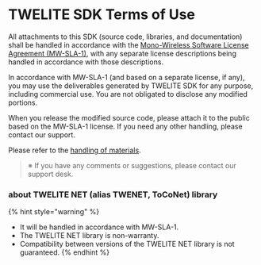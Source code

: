 # TWELITE SDK Terms of Use

All attachments to this SDK (source code, libraries, and documentation) shall be handled in accordance with the [Mono-Wireless Software License Agreement (MW-SLA-1)](https://mono-wireless.com/jp/products/TWE-NET/MW-SLA-1E.txt), with any separate license descriptions being handled in accordance with those descriptions.

In accordance with MW-SLA-1 (and based on a separate license, if any), you may use the deliverables generated by TWELITE SDK for any purpose, including commercial use. You are not obligated to disclose any modified portions.

When you release the modified source code, please attach it to the public based on the MW-SLA-1 license. If you need any other handling, please contact our support.

Please refer to the [handling of materials](https://twelite.gitbook.io/general/about_documents).

> ※ If you have any comments or suggestions, please contact our support desk.

### about TWELITE NET (alias TWENET, ToCoNet) library

{% hint style="warning" %}
* It will be handled in accordance with MW-SLA-1.
* The TWELITE NET library is non-warranty.
* Compatibility between versions of the TWELITE NET library is not guaranteed.
{% endhint %}
